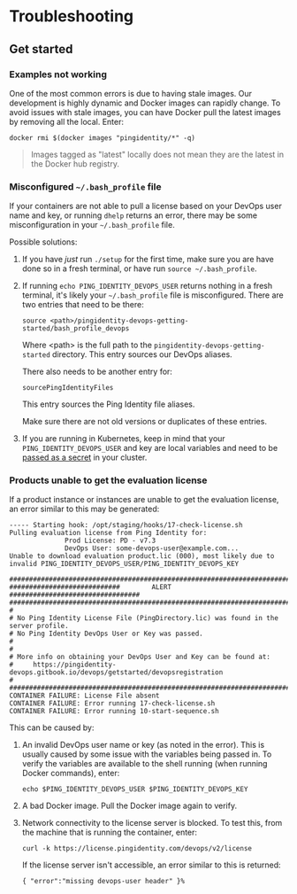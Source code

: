 # Troubleshooting

## Get started

### Examples not working

One of the most common errors is due to having stale images. Our development is highly dynamic and Docker images can rapidly change. To avoid issues with stale images, you can have Docker pull the latest images by removing all the local. Enter:

  ```shell
  docker rmi $(docker images "pingidentity/*" -q)
  ```

> Images tagged as "latest" locally does not mean they are the latest in the Docker hub registry.

### Misconfigured `~/.bash_profile` file

If your containers are not able to pull a license based on your DevOps user name and key, or running `dhelp` returns an error, there may be some misconfiguration in your `~/.bash_profile` file.

Possible solutions:

1. If you have *just* run `./setup` for the first time, make sure you are have done so in a fresh terminal, or have run `source ~/.bash_profile`.

2. If running `echo PING_IDENTITY_DEVOPS_USER` returns nothing in a fresh terminal, it's likely your `~/.bash_profile` file is misconfigured. There are two entries that need to be there:

   ```text
   source <path>/pingidentity-devops-getting-started/bash_profile_devops
   ```

   Where &lt;path&gt; is the full path to the `pingidentity-devops-getting-started` directory. This entry sources our DevOps aliases.

   There also needs to be another entry for:

   ```text
   sourcePingIdentityFiles
   ```

   This entry sources the Ping Identity file aliases.

   Make sure there are not old versions or duplicates of these entries.

3. If you are running in Kubernetes, keep in mind that your `PING_IDENTITY_DEVOPS_USER` and key are local variables and need to be [passed as a secret](existingLicense.md) in your cluster.


### Products unable to get the evaluation license

If a product instance or instances are unable to get the evaluation license, an error similar to this may be generated:

  ```shell
  ----- Starting hook: /opt/staging/hooks/17-check-license.sh
  Pulling evaluation license from Ping Identity for:
                Prod License: PD - v7.3
                DevOps User: some-devops-user@example.com...
  Unable to download evaluation product.lic (000), most likely due to invalid PING_IDENTITY_DEVOPS_USER/PING_IDENTITY_DEVOPS_KEY

  ##################################################################################
  ############################        ALERT        #################################
  ##################################################################################
  #
  # No Ping Identity License File (PingDirectory.lic) was found in the server profile.
  # No Ping Identity DevOps User or Key was passed.
  #
  #
  # More info on obtaining your DevOps User and Key can be found at:
  #     https://pingidentity-devops.gitbook.io/devops/getstarted/devopsregistration
  #
  ##################################################################################
  CONTAINER FAILURE: License File absent
  CONTAINER FAILURE: Error running 17-check-license.sh
  CONTAINER FAILURE: Error running 10-start-sequence.sh
  ```

This can be caused by:

1. An invalid DevOps user name or key (as noted in the error). This is usually caused by some issue with the variables being passed in. To verify the variables are available to the shell running (when running Docker commands), enter:

   ```shell
   echo $PING_IDENTITY_DEVOPS_USER $PING_IDENTITY_DEVOPS_KEY
   ```

2. A bad Docker image. Pull the Docker image again to verify.

3. Network connectivity to the license server is blocked. To test this, from the machine that is running the container, enter:

   ```shell
   curl -k https://license.pingidentity.com/devops/v2/license
   ```

   If the license server isn't accessible, an error similar to this is returned:

   ```shell
   { "error":"missing devops-user header" }%
   ```

